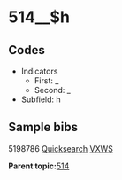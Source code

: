 # 514\_\_$h

## Codes

-   Indicators
    -   First: \_
    -   Second: \_
-   Subfield: h

## Sample bibs

5198786 [Quicksearch](https://search.library.yale.edu/catalog/5198786) [VXWS](http://prodorbis.library.yale.edu:7014/vxws/GetHoldingsService?bibId=5198786)

**Parent topic:**[514](../../tags/514/514.md)

